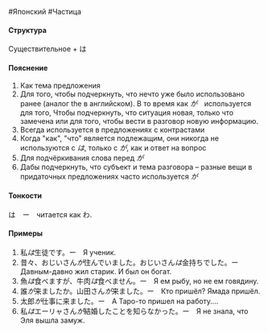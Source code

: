 #Японский #Частица
#### Структура
 Существительное + は　
 


#### Пояснение
1. Как тема предложения
2. Для того, чтобы подчеркнуть, что нечто уже было использовано ранее (аналог the в английском). 
В то время как *が*　используется для того, Чтобы подчеркнуть, что ситуация новая, только что замечена или для того, чтобы вести в разговор новую информацию.
3. Всегда используется в предложениях с контрастами
4. Когда "как", "что" является подлежащим, они никогда не используются с *は*, только с *が*, как и ответ на вопрос
5. Для подчёркивания слова перед *が*
6. Дабы подчеркнуть, что субъект и тема разговора – разные вещи в придаточных предложениях часто используется *が*

#### Тонкости
は　ー　читается как わ. 


#### Примеры
1. 私*は*生徒です。ー　Я ученик. 
2. 昔々、おじいさん*が*住んでいました。おじいさん*は*金持ちでした。ー Давным-давно жил старик. И был он богат.
3. 魚*は*食べますが、牛肉*は*食べません。ー　Я ем рыбу, но не ем говядину.
4. 誰*が*来ましたか。山田さん*が*来ました。ー　Кто пришёл? Ямада пришёл. 
5. 太郎*が*仕事に来ました。ー　А Таро-то пришел на работу….
6. 私*は*エーリャさん*が*結婚したことを知らなかった。ー　Я не знала, что Эля вышла замуж.